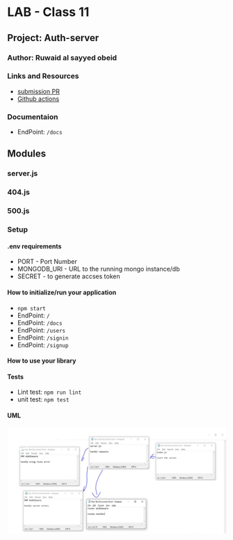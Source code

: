 # LAB - Class 11

## Project: Auth-server

### Author: Ruwaid al sayyed obeid

### Links and Resources

- [submission PR](https://github.com/ruwaid-401-advanced-javascript/auth-server/pull/1)
- [Github actions](https://github.com/ruwaid-401-advanced-javascript/auth-server/pull/1/checks)

### Documentaion
* EndPoint: `/docs` 

## Modules
### server.js
### 404.js
### 500.js

### Setup
#### .env requirements
* PORT - Port Number
* MONGODB_URI - URL to the running mongo instance/db
* SECRET - to generate accses token

#### How to initialize/run your application 
* `npm start`
* EndPoint: `/` 
* EndPoint: `/docs` 
* EndPoint: `/users` 
* EndPoint: `/signin` 
* EndPoint: `/signup` 

#### How to use your library 
#### Tests
- Lint test: `npm run lint`
- unit test: `npm test`

#### UML

![UML Diagram](./assets/whiteBoard-class-11.jpeg)
